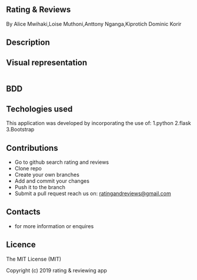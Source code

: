 ## Rating & Reviews
By Alice Mwihaki,Loise Muthoni,Anttony Nganga,Kiprotich Dominic Korir

## Description



## Visual representation
<img src="" alt=""> 


## BDD


## Techologies used
This application was developed by incorporating the use of:
1.python
2.flask
3.Bootstrap

## Contributions
- Go to github search rating and reviews
- Clone repo
- Create your own branches
- Add and commit your changes
- Push it to the branch
- Submit a pull request
 reach us on:
 ratingandreviews@gmail.com
## Contacts
- for more information or enquires

## Licence
The MIT License (MIT)

Copyright (c) 2019 rating & reviewing app